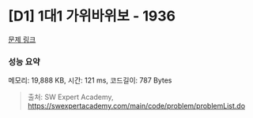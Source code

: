 # [D1] 1대1 가위바위보 - 1936 

[문제 링크](https://swexpertacademy.com/main/code/problem/problemDetail.do?contestProbId=AV5PjKXKALcDFAUq) 

### 성능 요약

메모리: 19,888 KB, 시간: 121 ms, 코드길이: 787 Bytes



> 출처: SW Expert Academy, https://swexpertacademy.com/main/code/problem/problemList.do
